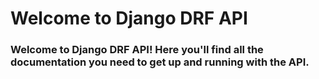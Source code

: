 # Welcome to Django DRF API
### Welcome to Django DRF API! Here you'll find all the documentation you need to get up and running with the API.